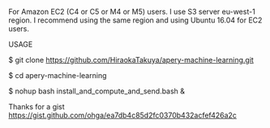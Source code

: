 For Amazon EC2 (C4 or C5 or M4 or M5) users.
I use S3 server eu-west-1 region.
I recommend using the same region and using Ubuntu 16.04 for EC2 users.

USAGE

$ git clone https://github.com/HiraokaTakuya/apery-machine-learning.git

$ cd apery-machine-learning

$ nohup bash install_and_compute_and_send.bash &

Thanks for a gist https://gist.github.com/ohga/ea7db4c85d2fc0370b432acfef426a2c
